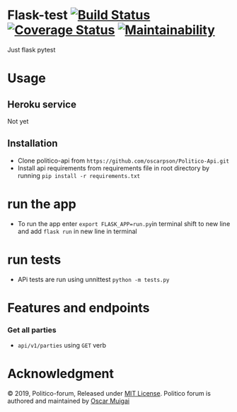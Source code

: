 # Flask-test     [![Build Status](https://travis-ci.org/oscarpson/Flask-unittest.svg?branch=develop)](https://travis-ci.org/oscarpson/Flask-unittest) [![Coverage Status](https://coveralls.io/repos/github/oscarpson/Flask-unittest/badge.svg?branch=develop)](https://coveralls.io/github/oscarpson/Flask-unittest?branch=develop) [![Maintainability](https://api.codeclimate.com/v1/badges/2762e9d89010fe75796d/maintainability)](https://codeclimate.com/github/oscarpson/Flask-unittest/maintainability)
Just flask pytest 

# Usage

## Heroku service
Not yet

## Installation
*	Clone politico-api from `https://github.com/oscarpson/Politico-Api.git`
*	Install api requirements from requirements file in root directory by running `pip install -r requirements.txt`
 
# run the app
*	To run the app enter ` export FLASK_APP=run.py `in terminal  shift to new line and add `flask run` in new line in terminal

# run tests
*	APi tests are run using unnittest `python -m tests.py`

# Features and endpoints 


###	Get all parties
* `api/v1/parties` using `GET` verb 


# Acknowledgment
 © 2019, Politico-forum, Released under [MIT 
License](http://www.opensource.org/licenses/mit-license.php).
 Politico forum is authored and  maintained by  [Oscar Muigai](https://github.com/oscarpson/Politico-Api)
